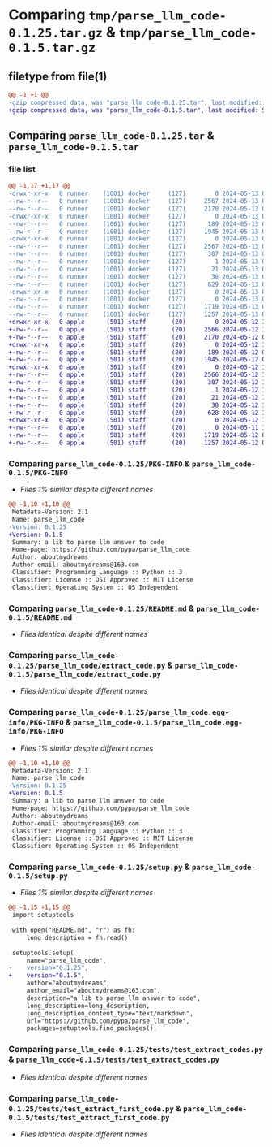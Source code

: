 # Comparing `tmp/parse_llm_code-0.1.25.tar.gz` & `tmp/parse_llm_code-0.1.5.tar.gz`

## filetype from file(1)

```diff
@@ -1 +1 @@
-gzip compressed data, was "parse_llm_code-0.1.25.tar", last modified: Mon May 13 02:03:16 2024, max compression
+gzip compressed data, was "parse_llm_code-0.1.5.tar", last modified: Sun May 12 12:03:20 2024, max compression
```

## Comparing `parse_llm_code-0.1.25.tar` & `parse_llm_code-0.1.5.tar`

### file list

```diff
@@ -1,17 +1,17 @@
-drwxr-xr-x   0 runner    (1001) docker     (127)        0 2024-05-13 02:03:16.359935 parse_llm_code-0.1.25/
--rw-r--r--   0 runner    (1001) docker     (127)     2567 2024-05-13 02:03:16.359935 parse_llm_code-0.1.25/PKG-INFO
--rw-r--r--   0 runner    (1001) docker     (127)     2170 2024-05-13 02:03:09.000000 parse_llm_code-0.1.25/README.md
-drwxr-xr-x   0 runner    (1001) docker     (127)        0 2024-05-13 02:03:16.355935 parse_llm_code-0.1.25/parse_llm_code/
--rw-r--r--   0 runner    (1001) docker     (127)      189 2024-05-13 02:03:09.000000 parse_llm_code-0.1.25/parse_llm_code/__init__.py
--rw-r--r--   0 runner    (1001) docker     (127)     1945 2024-05-13 02:03:09.000000 parse_llm_code-0.1.25/parse_llm_code/extract_code.py
-drwxr-xr-x   0 runner    (1001) docker     (127)        0 2024-05-13 02:03:16.359935 parse_llm_code-0.1.25/parse_llm_code.egg-info/
--rw-r--r--   0 runner    (1001) docker     (127)     2567 2024-05-13 02:03:16.000000 parse_llm_code-0.1.25/parse_llm_code.egg-info/PKG-INFO
--rw-r--r--   0 runner    (1001) docker     (127)      307 2024-05-13 02:03:16.000000 parse_llm_code-0.1.25/parse_llm_code.egg-info/SOURCES.txt
--rw-r--r--   0 runner    (1001) docker     (127)        1 2024-05-13 02:03:16.000000 parse_llm_code-0.1.25/parse_llm_code.egg-info/dependency_links.txt
--rw-r--r--   0 runner    (1001) docker     (127)       21 2024-05-13 02:03:16.000000 parse_llm_code-0.1.25/parse_llm_code.egg-info/top_level.txt
--rw-r--r--   0 runner    (1001) docker     (127)       38 2024-05-13 02:03:16.359935 parse_llm_code-0.1.25/setup.cfg
--rw-r--r--   0 runner    (1001) docker     (127)      629 2024-05-13 02:03:09.000000 parse_llm_code-0.1.25/setup.py
-drwxr-xr-x   0 runner    (1001) docker     (127)        0 2024-05-13 02:03:16.359935 parse_llm_code-0.1.25/tests/
--rw-r--r--   0 runner    (1001) docker     (127)        0 2024-05-13 02:03:09.000000 parse_llm_code-0.1.25/tests/__init__.py
--rw-r--r--   0 runner    (1001) docker     (127)     1719 2024-05-13 02:03:09.000000 parse_llm_code-0.1.25/tests/test_extract_codes.py
--rw-r--r--   0 runner    (1001) docker     (127)     1257 2024-05-13 02:03:09.000000 parse_llm_code-0.1.25/tests/test_extract_first_code.py
+drwxr-xr-x   0 apple      (501) staff       (20)        0 2024-05-12 12:03:20.383337 parse_llm_code-0.1.5/
+-rw-r--r--   0 apple      (501) staff       (20)     2566 2024-05-12 12:03:20.383116 parse_llm_code-0.1.5/PKG-INFO
+-rw-r--r--   0 apple      (501) staff       (20)     2170 2024-05-12 04:20:35.000000 parse_llm_code-0.1.5/README.md
+drwxr-xr-x   0 apple      (501) staff       (20)        0 2024-05-12 12:03:20.381957 parse_llm_code-0.1.5/parse_llm_code/
+-rw-r--r--   0 apple      (501) staff       (20)      189 2024-05-12 03:59:03.000000 parse_llm_code-0.1.5/parse_llm_code/__init__.py
+-rw-r--r--   0 apple      (501) staff       (20)     1945 2024-05-12 03:34:57.000000 parse_llm_code-0.1.5/parse_llm_code/extract_code.py
+drwxr-xr-x   0 apple      (501) staff       (20)        0 2024-05-12 12:03:20.382910 parse_llm_code-0.1.5/parse_llm_code.egg-info/
+-rw-r--r--   0 apple      (501) staff       (20)     2566 2024-05-12 12:03:20.000000 parse_llm_code-0.1.5/parse_llm_code.egg-info/PKG-INFO
+-rw-r--r--   0 apple      (501) staff       (20)      307 2024-05-12 12:03:20.000000 parse_llm_code-0.1.5/parse_llm_code.egg-info/SOURCES.txt
+-rw-r--r--   0 apple      (501) staff       (20)        1 2024-05-12 12:03:20.000000 parse_llm_code-0.1.5/parse_llm_code.egg-info/dependency_links.txt
+-rw-r--r--   0 apple      (501) staff       (20)       21 2024-05-12 12:03:20.000000 parse_llm_code-0.1.5/parse_llm_code.egg-info/top_level.txt
+-rw-r--r--   0 apple      (501) staff       (20)       38 2024-05-12 12:03:20.383383 parse_llm_code-0.1.5/setup.cfg
+-rw-r--r--   0 apple      (501) staff       (20)      628 2024-05-12 12:03:16.000000 parse_llm_code-0.1.5/setup.py
+drwxr-xr-x   0 apple      (501) staff       (20)        0 2024-05-12 12:03:20.382741 parse_llm_code-0.1.5/tests/
+-rw-r--r--   0 apple      (501) staff       (20)        0 2024-05-11 18:16:52.000000 parse_llm_code-0.1.5/tests/__init__.py
+-rw-r--r--   0 apple      (501) staff       (20)     1719 2024-05-12 04:13:51.000000 parse_llm_code-0.1.5/tests/test_extract_codes.py
+-rw-r--r--   0 apple      (501) staff       (20)     1257 2024-05-12 04:11:36.000000 parse_llm_code-0.1.5/tests/test_extract_first_code.py
```

### Comparing `parse_llm_code-0.1.25/PKG-INFO` & `parse_llm_code-0.1.5/PKG-INFO`

 * *Files 1% similar despite different names*

```diff
@@ -1,10 +1,10 @@
 Metadata-Version: 2.1
 Name: parse_llm_code
-Version: 0.1.25
+Version: 0.1.5
 Summary: a lib to parse llm answer to code
 Home-page: https://github.com/pypa/parse_llm_code
 Author: aboutmydreams
 Author-email: aboutmydreams@163.com
 Classifier: Programming Language :: Python :: 3
 Classifier: License :: OSI Approved :: MIT License
 Classifier: Operating System :: OS Independent
```

### Comparing `parse_llm_code-0.1.25/README.md` & `parse_llm_code-0.1.5/README.md`

 * *Files identical despite different names*

### Comparing `parse_llm_code-0.1.25/parse_llm_code/extract_code.py` & `parse_llm_code-0.1.5/parse_llm_code/extract_code.py`

 * *Files identical despite different names*

### Comparing `parse_llm_code-0.1.25/parse_llm_code.egg-info/PKG-INFO` & `parse_llm_code-0.1.5/parse_llm_code.egg-info/PKG-INFO`

 * *Files 1% similar despite different names*

```diff
@@ -1,10 +1,10 @@
 Metadata-Version: 2.1
 Name: parse_llm_code
-Version: 0.1.25
+Version: 0.1.5
 Summary: a lib to parse llm answer to code
 Home-page: https://github.com/pypa/parse_llm_code
 Author: aboutmydreams
 Author-email: aboutmydreams@163.com
 Classifier: Programming Language :: Python :: 3
 Classifier: License :: OSI Approved :: MIT License
 Classifier: Operating System :: OS Independent
```

### Comparing `parse_llm_code-0.1.25/setup.py` & `parse_llm_code-0.1.5/setup.py`

 * *Files 1% similar despite different names*

```diff
@@ -1,15 +1,15 @@
 import setuptools
 
 with open("README.md", "r") as fh:
     long_description = fh.read()
 
 setuptools.setup(
     name="parse_llm_code",
-    version="0.1.25",
+    version="0.1.5",
     author="aboutmydreams",
     author_email="aboutmydreams@163.com",
     description="a lib to parse llm answer to code",
     long_description=long_description,
     long_description_content_type="text/markdown",
     url="https://github.com/pypa/parse_llm_code",
     packages=setuptools.find_packages(),
```

### Comparing `parse_llm_code-0.1.25/tests/test_extract_codes.py` & `parse_llm_code-0.1.5/tests/test_extract_codes.py`

 * *Files identical despite different names*

### Comparing `parse_llm_code-0.1.25/tests/test_extract_first_code.py` & `parse_llm_code-0.1.5/tests/test_extract_first_code.py`

 * *Files identical despite different names*

